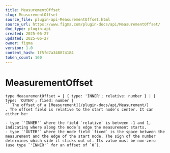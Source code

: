 ```yaml
---
title: MeasurementOffset
slug: MeasurementOffset
source_file: plugin-api-MeasurementOffset.html
source_url: https://www.figma.com/plugin-docs/api/MeasurementOffset/
doc_type: plugin-api
created: 2025-06-27
updated: 2025-06-27
owner: figma
version: 1.0
content_hash: 1f5fd7a348874184
token_count: 160
---
```

# MeasurementOffset

```
type MeasurementOffset = | { type: 'INNER'; relative: number } | { type: 'OUTER'; fixed: number }
```The offset of a [Measurement](/plugin-docs/api/Measurement/)
. The offset field is relative to the start node’s center. It can either be:

- type `'INNER'` where the field `relative` is between -1 and 1, indicating where along the node’s edge the measurement starts.
- type `'OUTER'` where the node field `fixed` is the space between the measurement and the edge of the start node. The sign of the number determines which side it sticks out of. Its value must be non-zero (use type `'INNER'` for an offset of `0`).
